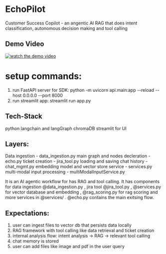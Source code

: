 # EchoPilot
Customer Success Copilot - an angentic AI RAG that does intent classification, autonomous decision making and tool calling 

## Demo Video
[![watch the demo video](knowledgeBase/images/video-demo.png)](https://www.loom.com/embed/52d3f6b3a6ac48318bb19dfad2ddfcff?sid=7f6c8b12-b8cd-4287-a79f-c3ac76a6ac77)

# setup commands:
1. run FastAPI server for SDK: python -m uvicorn api.main:app --reload --host 0.0.0.0 --port 8000
2. run streamlit app: streamlit run app.py

## Tech-Stack
python
langchain and langGraph
chromaDB
streamlit for UI

## Layers:
Data ingestion - data_ingestion.py
main graph and nodes decleration - echo.py
ticket creation - jira_tool.py
loading and saving chat history - chat_mgmt.py
embedding model and vector store service - services.py
multi-modal input processing - multiModalInputService.py

It is an AI agentic workflow for has RAG and tool calling. It has components for data ingestion @data_ingestion.py  , jira tool @jira_tool.py  , @services.py for vector database and embedding , @rag_scoring.py  for rag scoring and more services in @services/ .  @echo.py contains the main exitsing flow. 

## Expectations:
1. user can ingest files to vector db that persists data locally
2. RAG framework with tool calling like data retrieval and ticket creation
3. internal analysis flow: intent analysis -> RAG -> relevant tool calling
4. chat memory is stored
5. user can add files like image and pdf in the user query
